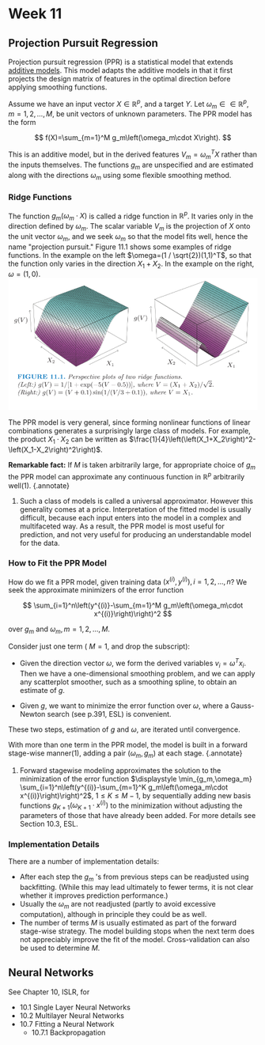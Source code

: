 # Week 11

## Projection Pursuit Regression

Projection pursuit regression (PPR) is a statistical model that extends [additive models](stat541_week9.md#generalized-additive-models-gams). This model adapts the additive models in that it first projects the design matrix of features in the optimal direction before applying smoothing functions.

Assume we have an input vector $X\in \mathbb{R}^p$, and a target $Y$. Let $\omega_m\in \in \mathbb{R}^p, m=1,2, \ldots, M$, be unit vectors of unknown parameters. The PPR model has the form

$$
f(X)=\sum_{m=1}^M g_m\left(\omega_m\cdot X\right).
$$


This is an additive model, but in the derived features $V_m=\omega_m^T X$ rather than the inputs themselves. The functions $g_m$ are unspecified and are estimated along with the directions $\omega_m$ using some flexible smoothing method.

### Ridge Functions

The function $g_m\left(\omega_m\cdot X\right)$ is called a ridge function in $\mathbb{R}^p$. It varies only in the direction defined by $\omega_m$. The scalar variable $V_m$ is the projection of $X$ onto the unit vector $\omega_m$, and we seek $\omega_m$ so that the model fits well, hence the name "projection pursuit." Figure 11.1 shows some examples of ridge functions. In the example on the left $\omega=(1 / \sqrt{2})(1,1)^T$, so that the function only varies in the direction $X_1+X_2$. In the example on the right, $\omega=(1,0)$. 
![Figure 11.1](stat541_week1101.svg)

The PPR model is very general, since forming nonlinear functions of linear combinations generates a surprisingly large class of models. For example, the product $X_1 \cdot X_2$ can be written as $\frac{1}{4}\left(\left(X_1+X_2\right)^2-\left(X_1-X_2\right)^2\right)$.

**Remarkable fact:** If $M$ is taken arbitrarily large, for appropriate choice of $g_m$ the PPR model can approximate any continuous function in $\mathbb{R}^p$ arbitrarily well(1). 
{.annotate}

1. Such a class of models is called a universal approximator. However this generality comes at a price. Interpretation of the fitted model is usually difficult, because each input enters into the model in a complex and multifaceted way. As a result, the PPR model is most useful for prediction, and not very useful for producing an understandable model for the data. 

### How to Fit the PPR Model

How do we fit a PPR model, given training data $\left(x^{(i)}, y^{(i)}\right), i=1,2, \dots, n$? We seek the approximate minimizers of the error function

$$
\sum_{i=1}^n\left(y^{(i)}-\sum_{m=1}^M g_m\left(\omega_m\cdot x^{(i)}\right)\right)^2
$$

over $g_m$ and $\omega_m, m=1,2, \dots, M$. 

Consider just one term ( $M=1$, and drop the subscript):

- Given the direction vector $\omega$, we form the derived variables $v_i=\omega^T x_i$. Then we have a one-dimensional smoothing problem, and we can apply any scatterplot smoother, such as a smoothing spline, to obtain an estimate of $g$. 

- Given $g$, we want to minimize the error function over $\omega$, where a Gauss-Newton search (see p.391, ESL) is convenient. 

These two steps, estimation of $g$ and $\omega$, are iterated until convergence. 

With more than one term in the PPR model, the model is built in a forward stage-wise manner(1), adding a pair $\left(\omega_m, g_m\right)$ at each stage.
{.annotate}

1. Forward stagewise modeling approximates the solution to the minimization of the error function $\displaystyle \min_{g_m,\omega_m} \sum_{i=1}^n\left(y^{(i)}-\sum_{m=1}^K g_m\left(\omega_m\cdot x^{(i)}\right)\right)^2$, $1\leq K\leq M-1$, by sequentially adding new basis functions $g_{K+1}\left(\omega_{K+1}\cdot x^{(i)}\right)$ to the minimization without adjusting the parameters of those that have already been added. For more details see Section 10.3, ESL. 

### Implementation Details

There are a number of implementation details:

- After each step the $g_m$ 's from previous steps can be readjusted using backfitting. (While this may lead ultimately to fewer terms, it is not clear whether it improves prediction performance.)
- Usually the $\omega_m$ are not readjusted (partly to avoid excessive computation), although in principle they could be as well.
- The number of terms $M$ is usually estimated as part of the forward stage-wise strategy. The model building stops when the next term does not appreciably improve the fit of the model. Cross-validation can also be used to determine $M$.

## Neural Networks

See Chapter 10, ISLR, for

- 10.1 Single Layer Neural Networks
- 10.2 Multilayer Neural Networks
- 10.7 Fitting a Neural Network
    - 10.7.1 Backpropagation